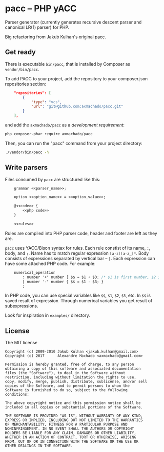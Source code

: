 # pacc – PHP yACC

Parser generator (currently generates recursive descent parser and canonical LR(1) parser) for PHP.

Big refactoring from Jakub Kulhan's original pacc.

## Get ready

There is executable `bin/pacc`, that is installed by Composer as
`vendor/bin/pacc`.

To add PACC to your project, add the repository to your composer.json
repositories section:

~~~json
    "repositories": [    
        {
            "type": "vcs",
            "url": "git@github.com:axmachado/pacc.git"
        }
    ],
~~~

and add the `axmachado/pacc` as a *development requirement*:

~~~bash
php composer.phar require axmachado/pacc
~~~

Then, you can run the "pacc" command from your project directory:

~~~bash
./vendor/bin/pacc -h
~~~

## Write parsers

Files consumed by `pacc` are structured like this:

~~~yacc
    grammar <<parser_name>>;

    option <<option_name>> = <<option_value>>;

    @<<code>> {
        <<php code>>
    }

    <<rules>>
~~~

Rules are compiled into PHP parser code, header and footer are left as they are.

`pacc` uses YACC/Bison syntax for rules. Each rule constist of its name, `:`,
body, and `;`. Name has to match regular expression `[a-z][a-z_]*`. Body
consists of expressions separated by vertical bar – `|`. Each expression can
have some attached PHP code. For example: 

~~~yacc
    numerical_operation
        : number '+' number { $$ = $1 + $3; /* $1 is first number, $2 is plus sign, and $3 is second number */ }
        | number '-' number { $$ = $1 - $3; }
        ;
~~~        

In PHP code, you can use special variables like `$$`, `$1`, `$2`, `$3`,  etc. In
`$$` is saved result of expression. Through numerical variables you get result
of subexpressions. 

Look for inspiration in `examples/` directory.

## License

The MIT license

    Copyright (c) 2009-2010 Jakub Kulhan <jakub.kulhan@gmail.com>
    Copyright (c) 2017      Alexandre Machado <axmachado@gmail.com>

    Permission is hereby granted, free of charge, to any person
    obtaining a copy of this software and associated documentation
    files (the "Software"), to deal in the Software without
    restriction, including without limitation the rights to use,
    copy, modify, merge, publish, distribute, sublicense, and/or sell
    copies of the Software, and to permit persons to whom the
    Software is furnished to do so, subject to the following
    conditions:

    The above copyright notice and this permission notice shall be
    included in all copies or substantial portions of the Software.

    THE SOFTWARE IS PROVIDED "AS IS", WITHOUT WARRANTY OF ANY KIND,
    EXPRESS OR IMPLIED, INCLUDING BUT NOT LIMITED TO THE WARRANTIES
    OF MERCHANTABILITY, FITNESS FOR A PARTICULAR PURPOSE AND
    NONINFRINGEMENT. IN NO EVENT SHALL THE AUTHORS OR COPYRIGHT
    HOLDERS BE LIABLE FOR ANY CLAIM, DAMAGES OR OTHER LIABILITY,
    WHETHER IN AN ACTION OF CONTRACT, TORT OR OTHERWISE, ARISING
    FROM, OUT OF OR IN CONNECTION WITH THE SOFTWARE OR THE USE OR
    OTHER DEALINGS IN THE SOFTWARE.
